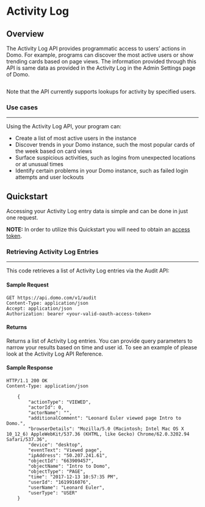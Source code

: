 # Activity Log

## Overview

The Activity Log API provides programmatic access to users’ actions in Domo. For example, programs can discover the most active users or show trending cards based on page views. The information provided through this API is same data as provided in the Activity Log in the Admin Settings page of Domo.

<img class="size-full wp-image-3271 aligncenter" src="https://s3.amazonaws.com/development.domo.com/wp-content/uploads/2018/01/08164723/ActivityLog1.png" alt=""  />

Note that the API currently supports lookups for activity by specified users.

### Use cases
---
Using the Activity Log API, your program can:
<ul>
 	<li>Create a list of most active users in the instance</li>
 	<li>Discover trends in your Domo instance, such the most popular cards of the week based on card views</li>
 	<li>Surface suspicious activities, such as logins from unexpected locations or at unusual times</li>
 	<li>Identify certain problems in your Domo instance, such as failed login attempts and user lockouts</li>
</ul>


## Quickstart

Accessing your Activity Log entry data is simple and can be done in just one request.

<strong>NOTE:</strong> In order to utilize this Quickstart you will need to obtain an [access token](../API-Reference/Embed-APIs/Embed-Token-API.yaml#quickstart).

### Retrieving Activity Log Entries
---
This code retrieves a list of Activity Log entries via the Audit API:

<!-- [Audit](https://developer.domo.com/docs/domo-apis/audit) -->


#### Sample Request

```HTTP
GET https://api.domo.com/v1/audit
Content-Type: application/json
Accept: application/json
Authorization: bearer <your-valid-oauth-access-token>
```
#### Returns

Returns a list of Activity Log entries. You can provide query parameters to narrow your results based on time and user id. To see an example of please look at the Activity Log API Reference.


#### Sample Response
```HTTP
HTTP/1.1 200 OK
Content-Type: application/json

    {
        "actionType": "VIEWED",
        "actorId": 0,
        "actorName": "",
        "additionalComment": "Leonard Euler viewed page Intro to Domo.",
        "browserDetails": "Mozilla/5.0 (Macintosh; Intel Mac OS X 10_12_6) AppleWebKit/537.36 (KHTML, like Gecko) Chrome/62.0.3202.94 Safari/537.36",
        "device": "desktop",
        "eventText": "Viewed page",
        "ipAddress": "50.207.241.61",
        "objectId": "663909457",
        "objectName": "Intro to Domo",
        "objectType": "PAGE",
        "time": "2017-12-13 10:57:35 PM",
        "userId": "1619916076",
        "userName": "Leonard Euler",
        "userType": "USER"
    }
```